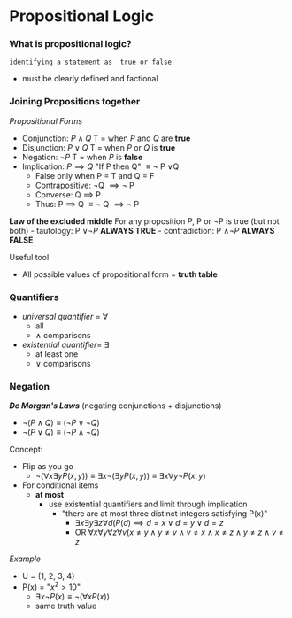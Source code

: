# Propositional Logic
### What is propositional logic?
	identifying a statement as  true or false
- must be clearly defined and factional

### Joining Propositions together

*Propositional Forms*
- Conjunction: $P \land Q$ T = when *P* and *Q* are **true**
- Disjunction: $P \lor Q$ T = when *P* or *Q* is **true**
- Negation: $\neg P$ T = when *P* is **false**
- Implication: $P \implies Q$ "If P then Q" $\equiv \neg$ P $\lor$Q
	- False only when P = T and Q = F
	- Contrapositive: $\neg$Q $\implies \neg$ P
	- Converse: Q $\implies$ P
	- Thus: P $\implies$ Q $\equiv \neg$ Q $\implies \neg$ P

**Law of the excluded middle** 
	For any proposition *P*, P or $\neg$P is true (but not both)
	- tautology: P $\lor  \neg P$ **ALWAYS TRUE**
	- contradiction: P $\land \neg P$ **ALWAYS FALSE**

Useful tool
- All possible values of propositional form = **truth table**

### Quantifiers
- *universal quantifier* = $\forall$
	- all
	- $\land$ comparisons
- *existential quantifier*= $\exists$
	- at least one
	- $\lor$ comparisons 

### Negation 
***De Morgan's Laws*** (negating conjunctions + disjunctions)
- $\neg (P \land Q) \equiv (\neg P \lor \neg Q)$ 
- $\neg (P \lor Q) \equiv (\neg P \land \neg Q)$

Concept:
- Flip as you go
	- $\neg (\forall x \exists y P(x,y)) \equiv \exists x \neg (\exists y P(x,y)) \equiv \exists x \forall y \neg P(x,y)$
- For conditional items
	- **at most**
		- use existential quantifiers and limit through implication
			- "there are at most three distinct integers satisfying P(x)"
				- $\exists x \exists y \exists z \forall d (P(d) \implies d = x \lor d = y \lor d = z$
				- OR $\forall x \forall y \forall z \forall v(x\neq y \land y \neq v \land v \neq x \land x \neq z \land y \neq z \land v \neq z$

*Example*
- U = {1, 2, 3, 4}
- P(x) = "$x^2 > 10$"
	- $\exists x \neg P(x) \equiv \neg (\forall xP(x))$
	- same truth value

<!--stackedit_data:
eyJoaXN0b3J5IjpbMTYwNDk3NDg1NywxMTQ3NDQwMjM0LC0yNT
g3ODIwMTMsMTY1NTE1MTQyLDIwMTkyNTA3NzBdfQ==
-->